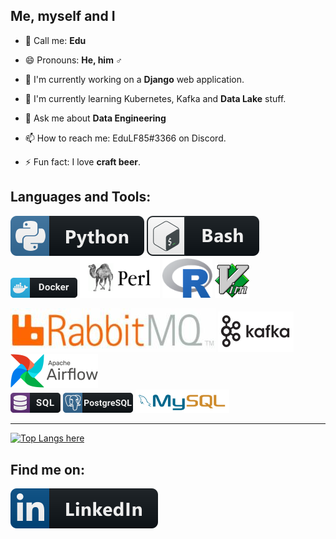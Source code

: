 ## Me, myself and I

- 💬 Call me: **Edu**
- 😄 Pronouns: **He, him ♂**
- 🔭 I'm currently working on a **Django** web application.
- 🌱 I'm currently learning Kubernetes, Kafka and **Data Lake** stuff.
- 💬 Ask me about **Data Engineering**
- 📫 How to reach me: EduLF85#3366 on Discord.
  
- ⚡ Fun fact: I love **craft beer**.
  
## Languages and Tools:

![Python](./img/python.svg)
![Bash](./img/bash.svg)
![Docker](./img/docker.png)
![Perl](./img/perl.png)
<img src="./img/Rlogo.png" width="80" height="63" alt="R" />
<img src="./img/vim.png" width="55" height="55" alt="Vim" />

<div>
  <img src="./img/RabbitMQ.jpg" alt="Rabbit MQ" />
  <img src="./img/kafka.png" alt="Apache Kafka" />
  <img src="./img/airflow.png" alt="Apache Airflow" />
</div>
<div>
  <img src="./img/sql.png" alt="SQL language" />
  <img src="./img/postgresql.png" alt="PostgreSQL DB" />
  <img src="./img/mysql_h.png" width="150" alt="MySQL DB" />
</div>

---
[![Top Langs here](https://github-readme-stats.vercel.app/api/top-langs/?username=eddy85br&&layout=compact&&count_private=true)](https://github.com/anuraghazra/github-readme-stats)


## Find me on:

[![Linkedin](./img/linkedin.svg)](https://www.linkedin.com/in/eduardolf/)
